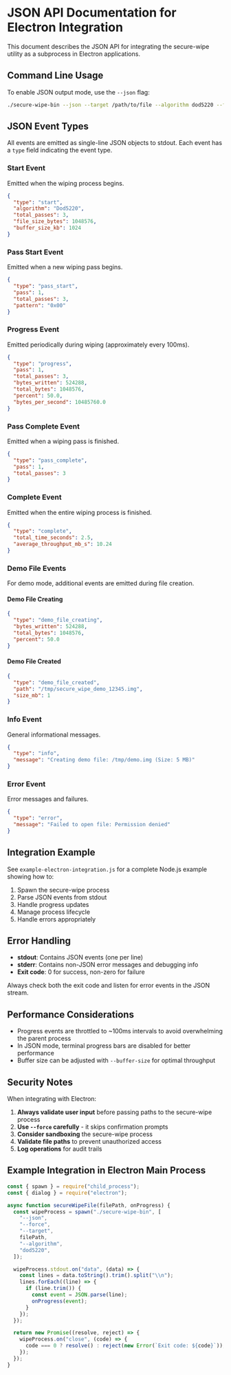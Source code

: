 # JSON API Documentation for Electron Integration

This document describes the JSON API for integrating the secure-wipe utility as a subprocess in Electron applications.

## Command Line Usage

To enable JSON output mode, use the `--json` flag:

```bash
./secure-wipe-bin --json --target /path/to/file --algorithm dod5220 --force
```

## JSON Event Types

All events are emitted as single-line JSON objects to stdout. Each event has a `type` field indicating the event type.

### Start Event

Emitted when the wiping process begins.

```json
{
  "type": "start",
  "algorithm": "Dod5220",
  "total_passes": 3,
  "file_size_bytes": 1048576,
  "buffer_size_kb": 1024
}
```

### Pass Start Event

Emitted when a new wiping pass begins.

```json
{
  "type": "pass_start",
  "pass": 1,
  "total_passes": 3,
  "pattern": "0x00"
}
```

### Progress Event

Emitted periodically during wiping (approximately every 100ms).

```json
{
  "type": "progress",
  "pass": 1,
  "total_passes": 3,
  "bytes_written": 524288,
  "total_bytes": 1048576,
  "percent": 50.0,
  "bytes_per_second": 10485760.0
}
```

### Pass Complete Event

Emitted when a wiping pass is finished.

```json
{
  "type": "pass_complete",
  "pass": 1,
  "total_passes": 3
}
```

### Complete Event

Emitted when the entire wiping process is finished.

```json
{
  "type": "complete",
  "total_time_seconds": 2.5,
  "average_throughput_mb_s": 10.24
}
```

### Demo File Events

For demo mode, additional events are emitted during file creation.

#### Demo File Creating

```json
{
  "type": "demo_file_creating",
  "bytes_written": 524288,
  "total_bytes": 1048576,
  "percent": 50.0
}
```

#### Demo File Created

```json
{
  "type": "demo_file_created",
  "path": "/tmp/secure_wipe_demo_12345.img",
  "size_mb": 1
}
```

### Info Event

General informational messages.

```json
{
  "type": "info",
  "message": "Creating demo file: /tmp/demo.img (Size: 5 MB)"
}
```

### Error Event

Error messages and failures.

```json
{
  "type": "error",
  "message": "Failed to open file: Permission denied"
}
```

## Integration Example

See `example-electron-integration.js` for a complete Node.js example showing how to:

1. Spawn the secure-wipe process
2. Parse JSON events from stdout
3. Handle progress updates
4. Manage process lifecycle
5. Handle errors appropriately

## Error Handling

- **stdout**: Contains JSON events (one per line)
- **stderr**: Contains non-JSON error messages and debugging info
- **Exit code**: 0 for success, non-zero for failure

Always check both the exit code and listen for error events in the JSON stream.

## Performance Considerations

- Progress events are throttled to ~100ms intervals to avoid overwhelming the parent process
- In JSON mode, terminal progress bars are disabled for better performance
- Buffer size can be adjusted with `--buffer-size` for optimal throughput

## Security Notes

When integrating with Electron:

1. **Always validate user input** before passing paths to the secure-wipe process
2. **Use `--force` carefully** - it skips confirmation prompts
3. **Consider sandboxing** the secure-wipe process
4. **Validate file paths** to prevent unauthorized access
5. **Log operations** for audit trails

## Example Integration in Electron Main Process

```javascript
const { spawn } = require("child_process");
const { dialog } = require("electron");

async function secureWipeFile(filePath, onProgress) {
  const wipeProcess = spawn("./secure-wipe-bin", [
    "--json",
    "--force",
    "--target",
    filePath,
    "--algorithm",
    "dod5220",
  ]);

  wipeProcess.stdout.on("data", (data) => {
    const lines = data.toString().trim().split("\\n");
    lines.forEach((line) => {
      if (line.trim()) {
        const event = JSON.parse(line);
        onProgress(event);
      }
    });
  });

  return new Promise((resolve, reject) => {
    wipeProcess.on("close", (code) => {
      code === 0 ? resolve() : reject(new Error(`Exit code: ${code}`));
    });
  });
}
```
